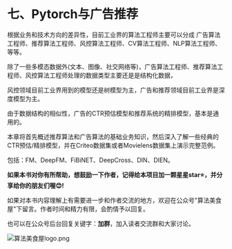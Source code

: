 <!-- #region -->
# 七、Pytorch与广告推荐


根据业务和技术方向的差异性，目前工业界的算法工程师主要可以分成 广告算法工程师、推荐算法工程师、风控算法工程师、CV算法工程师、NLP算法工程师、 等等。

除了一些多模态数据外(文本、图像、社交网络等)，广告算法工程师、推荐算法工程师、风控算法工程师处理的数据类型主要还是是结构化数据，

风控领域目前工业界用到的模型还是树模型为主，广告和推荐领域目前工业界是深度模型为主。

由于数据结构的相似性，广告的CTR预估模型和推荐系统的精排模型，基本是通用的。

本章将首先概述推荐算法和广告算法的基础业务知识，然后深入了解一些经典的CTR预估/精排模型，并在Criteo数据集或者Movielens数据集上演示完整范例。


包括：FM、DeepFM、FiBiNET、DeepCross、DIN、DIEN。


<!-- #endregion -->













**如果本书对你有所帮助，想鼓励一下作者，记得给本项目加一颗星星star⭐️，并分享给你的朋友们喔😊!** 

如果对本书内容理解上有需要进一步和作者交流的地方，欢迎在公众号"算法美食屋"下留言。作者时间和精力有限，会酌情予以回复。

也可以在公众号后台回复关键字：**加群**，加入读者交流群和大家讨论。

![算法美食屋logo.png](https://tva1.sinaimg.cn/large/e6c9d24egy1h41m2zugguj20k00b9q46.jpg)
